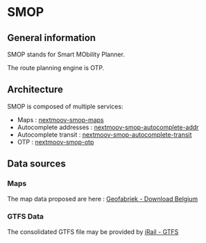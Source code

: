 # SMOP


## General information

SMOP stands for Smart MObility Planner.

The route planning engine is OTP.


## Architecture

SMOP is composed of multiple services:

* Maps : [nextmoov-smop-maps](https://github.com/nextmoov/nextmoov-smop-maps)
* Autocomplete addresses : [nextmoov-smop-autocomplete-addr](https://github.com/nextmoov/nextmoov-smop-autocomplete-addr)
* Autocomplete transit : [nextmoov-smop-autocomplete-transit](https://github.com/nextmoov/nextmoov-smop-autocomplete-transit)
* OTP : [nextmoov-smop-otp](https://github.com/nextmoov/nextmoov-smop-otp)

## Data sources

### Maps

The map data proposed are here : [Geofabriek - Download Belgium](http://download.geofabrik.de/europe/belgium.html)

### GTFS Data

The consolidated GTFS file may be provided by [iRail - GTFS](https://gtfs.irail.be/)
